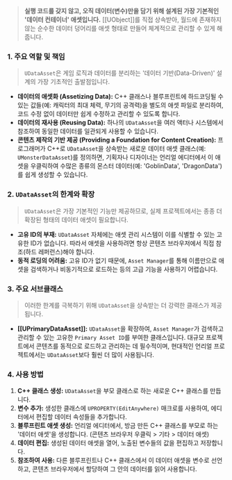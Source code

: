 > **실행 코드를 갖지 않고, 오직 데이터(변수)만을 담기 위해 설계된 가장 기본적인 '데이터 컨테이너' 애셋입니다.** [[UObject]]를 직접 상속받아, 월드에 존재하지 않는 순수한 데이터 덩어리를 애셋 형태로 만들어 체계적으로 관리할 수 있게 해줍니다.

### **1. 주요 역할 및 책임**
> `UDataAsset`은 게임 로직과 데이터를 분리하는 '데이터 기반(Data-Driven)' 설계의 가장 기초적인 출발점입니다.
* **데이터의 애셋화 (Assetizing Data):**
    C++ 클래스나 블루프린트에 하드코딩될 수 있는 값들(예: 캐릭터의 최대 체력, 무기의 공격력)을 별도의 애셋 파일로 분리하여, 코드 수정 없이 데이터만 쉽게 수정하고 관리할 수 있도록 합니다.
* **데이터의 재사용 (Reusing Data):**
    하나의 `UDataAsset`을 여러 액터나 시스템에서 참조하여 동일한 데이터를 일관되게 사용할 수 있습니다.
* **콘텐츠 제작의 기반 제공 (Providing a Foundation for Content Creation):**
    프로그래머가 C++로 `UDataAsset`을 상속받는 새로운 데이터 애셋 클래스(예: `UMonsterDataAsset`)를 정의하면, 기획자나 디자이너는 언리얼 에디터에서 이 애셋을 우클릭하여 수많은 종류의 몬스터 데이터(예: 'GoblinData', 'DragonData')를 쉽게 생성할 수 있습니다.

### **2. `UDataAsset`의 한계와 확장**
> `UDataAsset`은 가장 기본적인 기능만 제공하므로, 실제 프로젝트에서는 종종 더 확장된 형태의 데이터 애셋이 필요합니다.
* **고유 ID의 부재:**
    `UDataAsset` 자체에는 애셋 관리 시스템이 이를 식별할 수 있는 고유한 ID가 없습니다. 따라서 애셋을 사용하려면 항상 콘텐츠 브라우저에서 직접 참조(하드 레퍼런스)해야 합니다.
* **동적 로딩의 어려움:**
    고유 ID가 없기 때문에, `Asset Manager`를 통해 이름만으로 애셋을 검색하거나 비동기적으로 로드하는 등의 고급 기능을 사용하기 어렵습니다.

### **3. 주요 서브클래스**
> 이러한 한계를 극복하기 위해 `UDataAsset`을 상속받는 더 강력한 클래스가 제공됩니다.
* **[[UPrimaryDataAsset]]:**
    `UDataAsset`을 확장하여, `Asset Manager`가 검색하고 관리할 수 있는 고유한 `Primary Asset ID`를 부여한 클래스입니다. 대규모 프로젝트에서 콘텐츠를 동적으로 로드하고 관리하는 데 필수적이며, 현대적인 언리얼 프로젝트에서는 `UDataAsset`보다 훨씬 더 많이 사용됩니다.

### **4. 사용 방법**
1. **C++ 클래스 생성:** `UDataAsset`을 부모 클래스로 하는 새로운 C++ 클래스를 만듭니다.
2. **변수 추가:** 생성한 클래스에 `UPROPERTY(EditAnywhere)` 매크로를 사용하여, 에디터에서 편집할 데이터 속성들을 추가합니다.
3. **블루프린트 애셋 생성:** 언리얼 에디터에서, 방금 만든 C++ 클래스를 부모로 하는 '데이터 애셋'을 생성합니다. (콘텐츠 브라우저 우클릭 > 기타 > 데이터 애셋)
4. **데이터 편집:** 생성된 데이터 애셋을 열어, 노출된 변수들의 값을 편집하고 저장합니다.
5. **참조하여 사용:** 다른 블루프린트나 C++ 클래스에서 이 데이터 애셋을 변수로 선언하고, 콘텐츠 브라우저에서 할당하여 그 안의 데이터를 읽어 사용합니다.